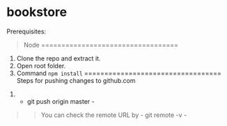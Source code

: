 # bookstore
Prerequisites:
>Node
==================================
1. Clone the repo and extract it.
2. Open root folder.
3. Command `npm install`
==================================
Steps for pushing changes to github.com
<!-- Though I'd prefer that don't try it without consulting me, as we're still new to git and github -->
1. - git push origin master -
>> You can check the remote URL by - git remote -v -
